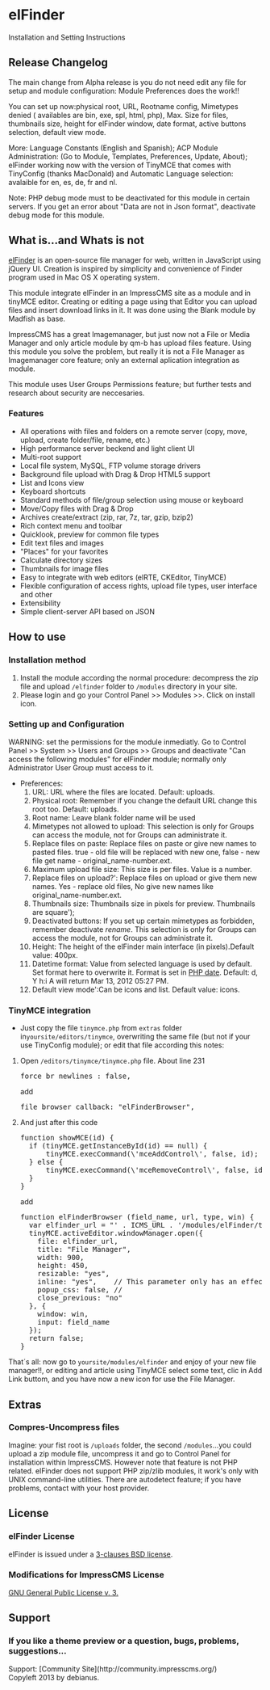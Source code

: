# elFinder

Installation and Setting Instructions

## Release Changelog

The main change from Alpha release is you do not need edit any file for setup and module configuration: Module Preferences does the work!!

You can set up now:physical root, URL, Rootname config, Mimetypes denied ( availables are bin, exe, spl, html, php), Max. Size for files, thumbnails size, height for elFinder window, date format, active buttons selection, default view mode.

More: Language Constants (English and Spanish); ACP Module Administration: (Go to Module, Templates, Preferences, Update, About); elFinder working now with the version of TinyMCE that comes with TinyConfig (thanks MacDonald) and Automatic Language selection: avalaible for en, es, de, fr and nl.

Note: PHP debug mode must to be deactivated for this module in certain servers. If you get an error about "Data are not in Json format", deactivate debug mode for this module.

## What is...and Whats is not

[elFinder](http://elfinder.org/) is an open-source file manager for web, written in JavaScript using jQuery UI. Creation is inspired by simplicity and convenience of Finder program used in Mac OS X operating system.

This module integrate elFinder in an ImpressCMS site as a module and in tinyMCE editor. Creating or editing a page using that Editor you can upload files and insert download links in it. It was done using the Blank module by Madfish as base.

ImpressCMS has a great Imagemanager, but just now not a File or Media Manager and only article module by qm-b has upload files feature. Using this module you solve the problem, but really it is not a File Manager as Imagemanager core feature; only an external aplication integration as module.

This module uses User Groups Permissions feature; but further tests and research about security are neccesaries.

### Features

*   All operations with files and folders on a remote server (copy, move, upload, create folder/file, rename, etc.)
*   High performance server beckend and light client UI
*   Multi-root support
*   Local file system, MySQL, FTP volume storage drivers
*   Background file upload with Drag & Drop HTML5 support
*   List and Icons view
*   Keyboard shortcuts
*   Standard methods of file/group selection using mouse or keyboard
*   Move/Copy files with Drag & Drop
*   Archives create/extract (zip, rar, 7z, tar, gzip, bzip2)
*   Rich context menu and toolbar
*   Quicklook, preview for common file types
*   Edit text files and images
*   "Places" for your favorites
*   Calculate directory sizes
*   Thumbnails for image files
*   Easy to integrate with web editors (elRTE, CKEditor, TinyMCE)
*   Flexible configuration of access rights, upload file types, user interface and other
*   Extensibility
*   Simple client-server API based on JSON

</div>

<div id="howto">

## How to use

### Installation method

1.  Install the module according the normal procedure: decompress the zip file and upload `/elfinder` folder to `/modules` directory in your site.
2.  Please login and go your Control Panel >> Modules >>. Click on install icon.

### Setting up and Configuration

WARNING: set the permissions for the module inmediatly. Go to Control Panel >> System >> Users and Groups >> Groups and deactivate "Can access the following modules" for elFinder module; normally only Administrator User Group must access to it.

*   Preferences:
    1.  URL: URL where the files are located. Default: uploads.
    2.  Physical root: Remember if you change the default URL change this root too. Default: uploads.
    3.  Root name: Leave blank folder name will be used
    4.  Mimetypes not allowed to upload: This selection is only for Groups can access the module, not for Groups can administrate it.
    5.  Replace files on paste: Replace files on paste or give new names to pasted files. true - old file will be replaced with new one, false - new file get name - original_name-number.ext.
    6.  Maximum upload file size: This size is per files. Value is a number.
    7.  Replace files on upload?': Replace files on upload or give them new names. Yes - replace old files, No give new names like original_name-number.ext.
    8.  Thumbnails size: Thumbnails size in pixels for preview. Thumbnails are square');
    9.  Deactivated buttons: If you set up certain mimetypes as forbidden, remember deactivate _rename_. This selection is only for Groups can access the module, not for Groups can administrate it.
    10.  Height: The height of the elFinder main interface (in pixels).Default value: 400px.
    11.  Datetime format: Value from selected language is used by default. Set format here to overwrite it. Format is set in [PHP date](http://www.php.net/manual/en/function.date.php). Default: d, Y h:i A will return Mar 13, 2012 05:27 PM.
    12.  Default view mode':Can be icons and list. Default value: icons.

### TinyMCE integration

*   Just copy the file `tinymce.php` from `extras` folder in`yoursite/editors/tinymce`, overwriting the same file (but not if your use TinyConfig module); or edit that file according this notes:

1.  Open `/editors/tinymce/tinymce.php` file. About line 231

    <pre>force_br_newlines : false,</pre>

    add

    <pre>file_browser_callback: "elFinderBrowser",  </pre>

2.  And just after this code

    <pre>function showMCE(id) {
      if (tinyMCE.getInstanceById(id) == null) {
          tinyMCE.execCommand(\'mceAddControl\', false, id);
      } else {
          tinyMCE.execCommand(\'mceRemoveControl\', false, id);
      }
    }</pre>

    add

    <pre>function elFinderBrowser (field_name, url, type, win) {
      var elfinder_url = "' . ICMS_URL . '/modules/elFinder/tinymce.php";
      tinyMCE.activeEditor.windowManager.open({
        file: elfinder_url,
        title: "File Manager",
        width: 900,  
        height: 450,
        resizable: "yes",
        inline: "yes",    // This parameter only has an effect if you use the inlinepopups plugin!
        popup_css: false, // 
        close_previous: "no"
      }, {
        window: win,
        input: field_name
      });
      return false;
    }</pre>

That´s all: now go to `yoursite/modules/elfinder` and enjoy of your new file manager!!, or editing and article using TinyMCE select some text, clic in Add Link buttom, and you have now a new icon for use the File Manager.

## Extras

### Compres-Uncompress files

Imagine: your fist root is `/uploads` folder, the second `/modules`...you could upload a zip module file, uncompress it and go to Control Panel for installation within ImpressCMS. However note that feature is not PHP related. elFinder does not support PHP zip/zlib modules, it work's only with UNIX command-line utilities. There are autodetect feature; if you have problems, contact with your host provider.

</div>

<div class="agreement">

## License

### elFinder License

elFinder is issued under a [3-clauses BSD license](https://github.com/Studio-42/elFinder#license).

### Modifications for ImpressCMS License

[GNU General Public License v. 3.](http://www.gnu.org/licenses/gpl-3.0.txt)

</div>

<div id="commercial">

## Support

### If you like a theme preview or a question, bugs, problems, suggestions...

<div class="topicbox">Support: [Community Site](http://community.impresscms.org/)</div>

</div>

</div>

<div id="footer">Copyleft 2013 by debianus.</div>
